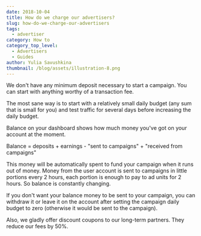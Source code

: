 ```yaml
---
date: 2018-10-04
title: How do we charge our advertisers?
slug: how-do-we-charge-our-advertisers
tags:
  - advertiser
category: How to
category_top_level:
  - Advertisers
  - Guides
author: Yulia Savushkina
thumbnail: /blog/assets/illustration-8.png
---
```

We don't have any minimum deposit necessary to start a campaign. You can start with anything worthy of a transaction fee.

The most sane way is to start with a relatively small daily budget (any sum that is small for you) and test traffic for several days before increasing the daily budget.

Balance on your dashboard shows how much money you've got on your account at the moment. 

Balance = deposits + earnings - "sent to campaigns" + "received from campaigns"

This money will be automatically spent to fund your campaign when it runs out of money. Money from the user account is sent to campaigns in little portions every 2 hours, each portion is enough to pay to ad units for 2 hours. So balance is constantly changing.

If you don't want your balance money to be sent to your campaign, you can withdraw it or leave it on the account after setting the campaign daily budget to zero (otherwise it would be sent to the campaign).

Also, we gladly offer discount coupons to our long-term partners. They reduce our fees by 50%.
